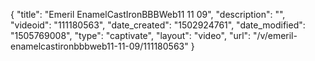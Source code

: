 {
    "title": "Emeril EnamelCastIronBBBWeb11 11 09",
    "description": "",
    "videoid": "111180563",
    "date_created": "1502924761",
    "date_modified": "1505769008",
    "type": "captivate",
    "layout": "video",
    "url": "\/v\/emeril-enamelcastironbbbweb11-11-09\/111180563"
}